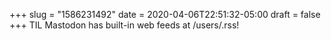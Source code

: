 +++
slug = "1586231492"
date = 2020-04-06T22:51:32-05:00
draft = false
+++
TIL Mastodon has built-in web feeds at <instance>/users/<username>.rss!